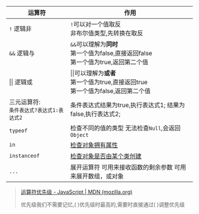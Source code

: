 |运算符|作用|
|---|---|
|`!` 逻辑非|`!`可以对一个值取反<br />非布尔值类型,先转换在取反|
|`&&` 逻辑与|`&&`可以理解为**同时** <br />第一个值为false,直接返回false<br />第一个值为true,返回第二个值|
|\|\| 逻辑或|\|\|可以理解为**或者**<br>第一个值为true,直接返回true<br>第一个值为false,返回第二个值|
|三元运算符: <br />`条件表达式?表达式1:表达式2`|条件表达式结果为true,执行表达式1; 结果为false,执行表达式2;|
|`typeof`|检查不同的值的类型 无法检查`Null`,会返回`Object`|
|`in`|[检查对象拥有属性](./05-对象.md#1.1检查对象是否拥有某个属性)|
|`instanceof`|[检查对象是否由某个类创建](05-对象.md#instanceof)|
|`...`|展开运算符 可用来接收函数的剩余参数 可用来展开数组，或对象|

> [运算符优先级 - JavaScript | MDN (mozilla.org)](https://developer.mozilla.org/zh-CN/docs/Web/JavaScript/Reference/Operators/Operator_precedence)
> 
> 优先级我们不需要记忆,( )优先级时最高的,需要时直接通过( )调整优先级

